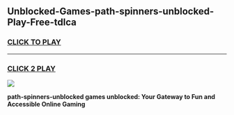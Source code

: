 
## Unblocked-Games-path-spinners-unblocked-Play-Free-tdlca
<h3>
<a href="https://premium76.site?title=path-spinners-unblocked&ref=18A1">CLICK TO PLAY</a></h3>
<hr>

<h3>
<a href="https://premium76.site?title=path-spinners-unblocked&ref=18A1">CLICK 2 PLAY</a>
  
</h3>

<a href="https://premium76.site?title=path-spinners-unblocked&ref=18A1"><img src="https://clearcache.store/games.png"></a>


**path-spinners-unblocked games unblocked: Your Gateway to Fun and Accessible Online Gaming**
